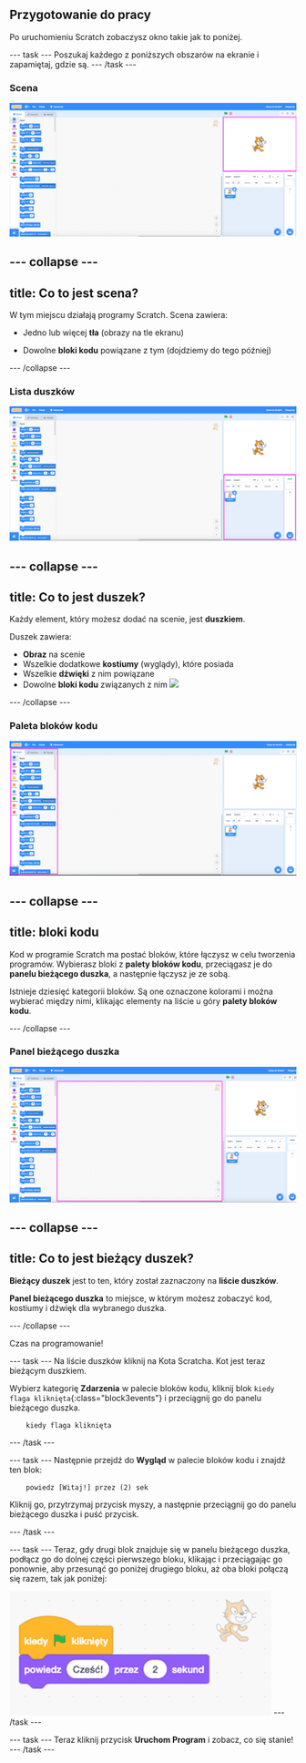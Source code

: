 ## Przygotowanie do pracy

Po uruchomieniu Scratch zobaczysz okno takie jak to poniżej.

--- task --- Poszukaj każdego z poniższych obszarów na ekranie i zapamiętaj, gdzie są. --- /task ---

### Scena

![Okno Scratch z zaznaczoną sceną](images/hlStage.png)

--- collapse ---
---
title: Co to jest scena?
---

W tym miejscu działają programy Scratch. Scena zawiera:

* Jedno lub więcej **tła** (obrazy na tle ekranu)

* Dowolne **bloki kodu** powiązane z tym (dojdziemy do tego później)

--- /collapse ---

### Lista duszków

![Okno Scratch z zaznaczoną listą duszków](images/hlSpriteList.png)

--- collapse ---
---
title: Co to jest duszek?
---

Każdy element, który możesz dodać na scenie, jest **duszkiem**.

Duszek zawiera:

* **Obraz** na scenie
* Wszelkie dodatkowe **kostiumy** (wyglądy), które posiada
* Wszelkie **dźwięki** z nim powiązane
* Dowolne **bloki kodu** związanych z nim ![](images/setup2.png)

--- /collapse ---

### Paleta bloków kodu

![Okno Scratch z zaznaczoną paletą bloków](images/hlBlocksPalette.png)

--- collapse ---
---
title: bloki kodu
---

Kod w programie Scratch ma postać bloków, które łączysz w celu tworzenia programów. Wybierasz bloki z **palety bloków kodu**, przeciągasz je do **panelu bieżącego duszka**, a następnie łączysz je ze sobą.

Istnieje dziesięć kategorii bloków. Są one oznaczone kolorami i można wybierać między nimi, klikając elementy na liście u góry **palety bloków kodu**.

--- /collapse ---

### Panel bieżącego duszka

![Okno Scratch z zaznaczonym panelem bieżącego duszka](images/hlCurrentSpritePanel.png)

--- collapse ---
---
title: Co to jest bieżący duszek?
---

**Bieżący duszek** jest to ten, który został zaznaczony na **liście duszków**.

**Panel bieżącego duszka** to miejsce, w którym możesz zobaczyć kod, kostiumy i dźwięk dla wybranego duszka.

--- /collapse ---

Czas na programowanie!

--- task --- Na liście duszków kliknij na Kota Scratcha. Kot jest teraz bieżącym duszkiem.

Wybierz kategorię **Zdarzenia** w palecie bloków kodu, kliknij blok `kiedy flaga kliknięta`{:class="block3events"} i przeciągnij go do panelu bieżącego duszka.

```blocks3
    kiedy flaga kliknięta
```

--- /task ---

--- task --- Następnie przejdź do **Wygląd** w palecie bloków kodu i znajdź ten blok:

```blocks3
    powiedz [Witaj!] przez (2) sek
```

Kliknij go, przytrzymaj przycisk myszy, a następnie przeciągnij go do panelu bieżącego duszka i puść przycisk.

--- /task ---

--- task --- Teraz, gdy drugi blok znajduje się w panelu bieżącego duszka, podłącz go do dolnej części pierwszego bloku, klikając i przeciągając go ponownie, aby przesunąć go poniżej drugiego bloku, aż oba bloki połączą się razem, tak jak poniżej:

![](images/setup3.png) --- /task ---

--- task --- Teraz kliknij przycisk **Uruchom Program** i zobacz, co się stanie! --- /task ---